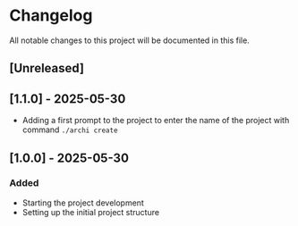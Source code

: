 # Changelog

All notable changes to this project will be documented in this file.

## [Unreleased]


## [1.1.0] - 2025-05-30
- Adding a first prompt to the project to enter the name of the project with command `./archi create`

## [1.0.0] - 2025-05-30
### Added
- Starting the project development
- Setting up the initial project structure